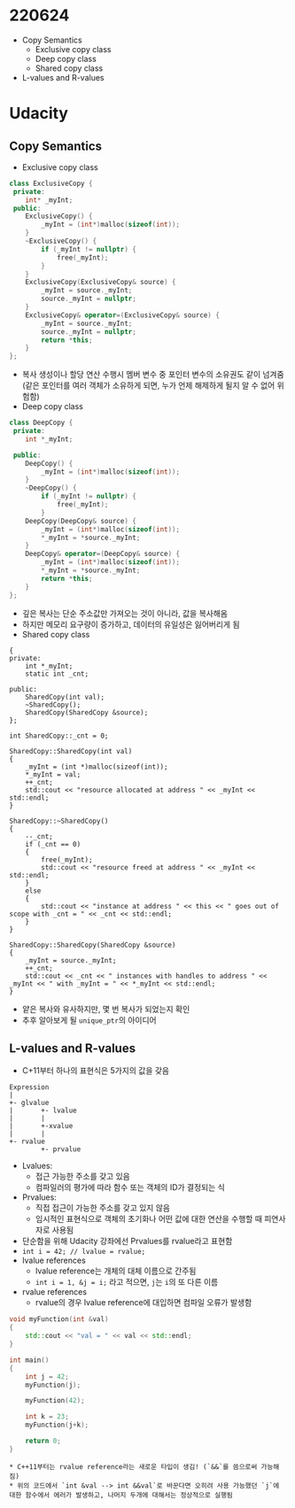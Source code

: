 # 220624


* Copy Semantics
	* Exclusive copy class
	* Deep copy class
	* Shared copy class
* L-values and R-values
<!--more-->
# Udacity
## Copy Semantics
* Exclusive copy class
```cpp
class ExclusiveCopy {
 private:
	int* _myInt;
 public:
	ExclusiveCopy() {
		_myInt = (int*)malloc(sizeof(int));
	}
	~ExclusiveCopy() {
		if (_myInt != nullptr) {
			free(_myInt);
		}
	}
	ExclusiveCopy(ExclusiveCopy& source) {
		_myInt = source._myInt;
		source._myInt = nullptr;
	}
	ExclusiveCopy& operator=(ExclusiveCopy& source) {
		_myInt = source._myInt;
		source._myInt = nullptr;
		return *this;
	}
};
```
* 복사 생성이나 할당 연산 수행시 멤버 변수 중 포인터 변수의 소유권도 같이 넘겨줌 (같은 포인터를 여러 객체가 소유하게 되면, 누가 언제 해제하게 될지 알 수 없어 위험함)
* Deep copy class
```cpp
class DeepCopy {
 private:
	int *_myInt;

 public:
	DeepCopy() {
		_myInt = (int*)malloc(sizeof(int));
	}
	~DeepCopy() {
		if (_myInt != nullptr) {
			free(_myInt);
		}
	DeepCopy(DeepCopy& source) {
		_myInt = (int*)malloc(sizeof(int));	
		*_myInt = *source._myInt;
	}
	DeepCopy& operator=(DeepCopy& source) {
		_myInt = (int*)malloc(sizeof(int));
		*_myInt = *source._myInt;
		return *this;
	}
};
```
* 깊은 복사는 단순 주소값만 가져오는 것이 아니라, 값을 복사해옴
* 하지만 메모리 요구량이 증가하고, 데이터의 유일성은 잃어버리게 됨
* Shared copy class
```cppclass SharedCopy
{
private:
    int *_myInt;
    static int _cnt;

public:
    SharedCopy(int val);
    ~SharedCopy();
    SharedCopy(SharedCopy &source);
};

int SharedCopy::_cnt = 0;

SharedCopy::SharedCopy(int val)
{
    _myInt = (int *)malloc(sizeof(int));
    *_myInt = val;
    ++_cnt;
    std::cout << "resource allocated at address " << _myInt << std::endl;
}

SharedCopy::~SharedCopy()
{
    --_cnt;
    if (_cnt == 0)
    {
        free(_myInt);
        std::cout << "resource freed at address " << _myInt << std::endl;
    }
    else
    {
        std::cout << "instance at address " << this << " goes out of scope with _cnt = " << _cnt << std::endl;
    }
}

SharedCopy::SharedCopy(SharedCopy &source)
{
    _myInt = source._myInt;
    ++_cnt;
    std::cout << _cnt << " instances with handles to address " << _myInt << " with _myInt = " << *_myInt << std::endl;
}
```
* 얕은 복사와 유사하지만, 몇 번 복사가 되었는지 확인
* 추후 알아보게 될 `unique_ptr`의 아이디어

## L-values and R-values
* C+11부터 하나의 표현식은 5가지의 값을 갖음
```
Expression
|
+- glvalue
|		+- lvalue
|		|
|		+-xvalue
|		|
+- rvalue
		+- prvalue
```
* Lvalues: 
	* 접근 가능한 주소를 갖고 있음
	* 컴파일러의 평가에 따라 함수 또는 객체의 ID가 결정되는 식
* Prvalues:
	* 직접 접근이 가능한 주소를 갖고 있지 않음
	* 임시적인 표현식으로 객체의 초기화나 어떤 값에 대한 연산을 수행할 때 피연사자로 사용됨
* 단순함을 위해 Udacity 강좌에선 Prvalues를 rvalue라고 표현함
* `int i = 42; // lvalue = rvalue;`
* lvalue references
	* lvalue reference는 개체의 대체 이름으로 간주됨
	* `int i = 1, &j = i;` 라고 적으면, `j`는 `i`의 또 다른 이름
* rvalue references
	* rvalue의 경우 lvalue reference에 대입하면 컴파일 오류가 발생함
```cpp
void myFunction(int &val)
{
	std::cout << "val = " << val << std::endl;
}

int main()
{
	int j = 42;
	myFunction(j);

	myFunction(42);

	int k = 23; 
	myFunction(j+k);

	return 0; 
}
```
	* C++11부터는 rvalue reference라는 새로운 타입이 생김! (`&&`를 씀으로써 가능해짐)
	* 위의 코드에서 `int &val --> int &&val`로 바꾼다면 오히려 사용 가능했던 `j`에 대한 함수에서 에러가 발생하고, 나머지 두개에 대해서는 정상적으로 실행됨


